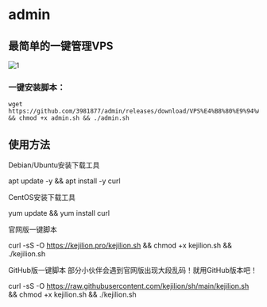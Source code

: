 
# admin
## 最简单的一键管理VPS
![1](https://github.com/3981877/admin/assets/60610978/c283cf83-408f-4cbe-a3d0-6cd6d64527ef)


### 一键安装脚本：
```shell
wget https://github.com/3981877/admin/releases/download/VPS%E4%B8%80%E9%94%AE%E7%AE%A1%E7%90%86%E5%91%981.0/admin.sh && chmod +x admin.sh && ./admin.sh
```
## 使用方法

Debian/Ubuntu安装下载工具

apt update -y  && apt install -y curl



CentOS安装下载工具

yum update && yum install curl





官网版一键脚本

curl -sS -O https://kejilion.pro/kejilion.sh && chmod +x kejilion.sh && ./kejilion.sh



GitHub版一键脚本 部分小伙伴会遇到官网版出现大段乱码！就用GitHub版本吧！

curl -sS -O https://raw.githubusercontent.com/kejilion/sh/main/kejilion.sh && chmod +x kejilion.sh && ./kejilion.sh
